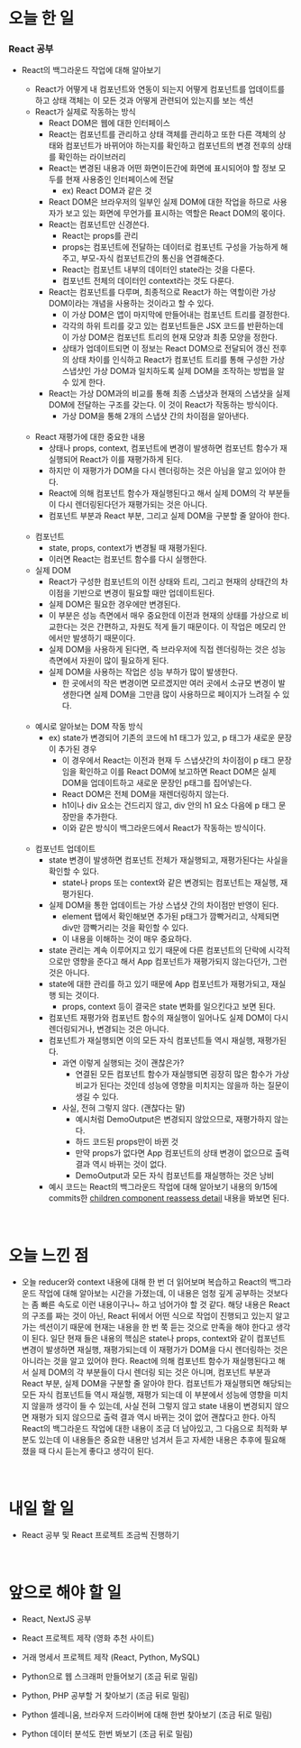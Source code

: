 # 오늘 한 일

### React 공부

- React의 백그라운드 작업에 대해 알아보기

  - React가 어떻게 내 컴포넌트와 연동이 되는지 어떻게 컴포넌트를 업데이트를 하고 상태 객체는 이 모든 것과 어떻게 관련되어 있는지를 보는 섹션
  - React가 실제로 작동하는 방식
    - React DOM은 웹에 대한 인터페이스
    - React는 컴포넌트를 관리하고 상태 객체를 관리하고 또한 다른 객체의 상태와 컴포넌트가 바뀌어야 하는지를 확인하고 컴포넌트의 변경 전후의 상태를 확인하는 라이브러리
    - React는 변경된 내용과 어떤 화면이든간에 화면에 표시되어야 할 정보 모두를 현재 사용중인 인터페이스에 전달
      - ex) React DOM과 같은 것
    - React DOM은 브라우저의 일부인 실제 DOM에 대한 작업을 하므로 사용자가 보고 있는 화면에 무언가를 표시하는 역할은 React DOM의 몫이다.
    - React는 컴포넌트만 신경쓴다.
      - React는 props를 관리
      - props는 컴포넌트에 전달하는 데이터로 컴포넌트 구성을 가능하게 해주고, 부모-자식 컴포넌트간의 통신을 연결해준다.
      - React는 컴포넌트 내부의 데이터인 state라는 것을 다룬다.
      - 컴포넌트 전체의 데이터인 context라는 것도 다룬다.
    - React는 컴포넌트를 다루며, 최종적으로 React가 하는 역할이란 가상 DOM이라는 개념을 사용하는 것이라고 할 수 있다.
      - 이 가상 DOM은 앱이 마지막에 만들어내는 컴포넌트 트리를 결정한다.
      - 각각의 하위 트리를 갖고 있는 컴포넌트들은 JSX 코드를 반환하는데 이 가상 DOM은 컴포넌트 트리의 현재 모양과 최종 모양을 정한다.
      - 상태가 업데이트되면 이 정보는 React DOM으로 전달되어 갱신 전후의 상태 차이를 인식하고 React가 컴포넌트 트리를 통해 구성한 가상 스냅샷인 가상 DOM과 일치하도록 실제 DOM을 조작하는 방법을 알 수 있게 한다.
    - React는 가상 DOM과의 비교를 통해 최종 스냅샷과 현재의 스냅샷을 실제 DOM에 전달하는 구조를 갖는다. 이 것이 React가 작동하는 방식이다.
      - 가상 DOM을 통해 2개의 스냅샷 간의 차이점을 알아낸다.

  <br />

  - React 재평가에 대한 중요한 내용
    - 상태나 props, context, 컴포넌트에 변경이 발생하면 컴포넌트 함수가 재실행되어 React가 이를 재평가하게 된다.
    - 하지만 이 재평가가 DOM을 다시 렌더링하는 것은 아님을 알고 있어야 한다.
    - React에 의해 컴포넌트 함수가 재실행된다고 해서 실제 DOM의 각 부분들이 다시 렌더링된다던가 재평가되는 것은 아니다.
    - 컴포넌트 부분과 React 부분, 그리고 실제 DOM을 구분할 줄 알아야 한다.

  <br />

  - 컴포넌트
    - state, props, context가 변경될 때 재평가된다.
    - 이러면 React는 컴포넌트 함수를 다시 실행한다.
  - 실제 DOM
    - React가 구성한 컴포넌트의 이전 상태와 트리, 그리고 현재의 상태간의 차이점을 기반으로 변경이 필요할 때만 업데이트된다.
    - 실제 DOM은 필요한 경우에만 변경된다.
    - 이 부분은 성능 측면에서 매우 중요한데 이전과 현재의 상태를 가상으로 비교한다는 것은 간편하고, 자원도 적게 들기 때문이다. 이 작업은 메모리 안에서만 발생하기 때문이다.
    - 실제 DOM을 사용하게 된다면, 즉 브라우저에 직접 렌더링하는 것은 성능 측면에서 자원이 많이 필요하게 된다.
    - 실제 DOM을 사용하는 작업은 성능 부하가 많이 발생한다.
      - 한 곳에서의 작은 변경이면 모르겠지만 여러 곳에서 소규모 변경이 발생한다면 실제 DOM을 그만큼 많이 사용하므로 페이지가 느려질 수 있다.

  <br />
      
  - 예시로 알아보는 DOM 작동 방식
    - ex) state가 변경되어 기존의 코드에 h1 태그가 있고, p 태그가 새로운 문장이 추가된 경우
      - 이 경우에서 React는 이전과 현재 두 스냅샷간의 차이점이 p 태그 문장임을 확인하고 이를 React DOM에 보고하면 React DOM은 실제 DOM을 업데이트하고 새로운 문장인 p태그를 집어넣는다.
      - React DOM은 전체 DOM을 재렌더링하지 않는다.
      - h1이나 div 요소는 건드리지 않고, div 안의 h1 요소 다음에 p 태그 문장만을 추가한다.
      - 이와 같은 방식이 백그라운드에서 React가 작동하는 방식이다.

  <br />

  - 컴포넌트 업데이트
    - state 변경이 발생하면 컴포넌트 전체가 재실행되고, 재평가된다는 사실을 확인할 수 있다.
      - state나 props 또는 context와 같은 변경되는 컴포넌트는 재실행, 재평가된다.
    - 실제 DOM을 통한 업데이트는 가상 스냅샷 간의 차이점만 반영이 된다.
      - element 탭에서 확인해보면 추가된 p태그가 깜빡거리고, 삭제되면 div만 깜빡거리는 것을 확인할 수 있다.
      - 이 내용을 이해하는 것이 매우 중요하다.
    - state 관리는 계속 이루어지고 있기 때문에 다른 컴포넌트의 단락에 시각적으로만 영향을 준다고 해서 App 컴포넌트가 재평가되지 않는다던가, 그런 것은 아니다.
    - state에 대한 관리를 하고 있기 때문에 App 컴포넌트가 재평가되고, 재실행 되는 것이다.
      - props, context 등이 결국은 state 변화를 일으킨다고 보면 된다.
    - 컴포넌트 재평가와 컴포넌트 함수의 재실행이 일어나도 실제 DOM이 다시 렌더링되거나, 변경되는 것은 아니다.
    - 컴포넌트가 재실행되면 이의 모든 자식 컴포넌트들 역시 재실행, 재평가된다.
      - 과연 이렇게 실행되는 것이 괜찮은가?
        - 연결된 모든 컴포넌트 함수가 재실행되면 굉장히 많은 함수가 가상 비교가 된다는 것인데 성능에 영향을 미치지는 않을까 하는 질문이 생길 수 있다.
      - 사실, 전혀 그렇지 않다. (괜찮다는 말)
        - 예시처럼 DemoOutput은 변경되지 않았으므로, 재평가하지 않는다.
        - 하드 코드된 props만이 바뀐 것
        - 만약 props가 없다면 App 컴포넌트의 상태 변경이 없으므로 출력 결과 역시 바뀌는 것이 없다.
        - DemoOutput과 모든 자식 컴포넌트를 재실행하는 것은 낭비
    - 예시 코드는 React의 백그라운드 작업에 대해 알아보기 내용의 9/15에 commits한 [children component reassess detail](https://github.com/jeongsangtae/react-complete-training-behind-the-scenes-optimization-technique) 내용을 봐보면 된다.

<br />

# 오늘 느낀 점

- 오늘 reducer와 context 내용에 대해 한 번 더 읽어보며 복습하고 React의 백그라운드 작업에 대해 알아보는 시간을 가졌는데, 이 내용은 엄청 깊게 공부하는 것보다는 좀 빠른 속도로 이런 내용이구나~ 하고 넘어가야 할 것 같다. 해당 내용은 React의 구조를 짜는 것이 아닌, React 뒤에서 어떤 식으로 작업이 진행되고 있는지 알고 가는 섹션이기 때문에 현재는 내용을 한 번 쭉 듣는 것으로 만족을 해야 한다고 생각이 된다. 일단 현재 들은 내용의 핵심은 state나 props, context와 같이 컴포넌트 변경이 발생하면 재실행, 재평가되는데 이 재평가가 DOM을 다시 렌더링하는 것은 아니라는 것을 알고 있어야 한다. React에 의해 컴포넌트 함수가 재실행된다고 해서 실제 DOM의 각 부분들이 다시 렌더링 되는 것은 아니며, 컴포넌트 부분과 React 부분, 실제 DOM을 구분할 줄 알아야 한다. 컴포넌트가 재실행되면 해당되는 모든 자식 컴포넌트들 역시 재실행, 재평가 되는데 이 부분에서 성능에 영향을 미치지 않을까 생각이 들 수 있는데, 사실 전혀 그렇지 않고 state 내용이 변경되지 않으면 재평가 되지 않으므로 출력 결과 역시 바뀌는 것이 없어 괜찮다고 한다. 아직 React의 백그라운드 작업에 대한 내용이 조금 더 남아있고, 그 다음으로 최적화 부분도 있는데 이 내용들은 중요한 내용만 넘겨서 듣고 자세한 내용은 추후에 필요해졌을 때 다시 듣는게 좋다고 생각이 된다.

<br />

# 내일 할 일

- React 공부 및 React 프로젝트 조금씩 진행하기

<br />

# 앞으로 해야 할 일

- React, NextJS 공부

- React 프로젝트 제작 (영화 추천 사이트)

- 거래 명세서 프로젝트 제작 (React, Python, MySQL)

- Python으로 웹 스크래퍼 만들어보기 (조금 뒤로 밀림)

- Python, PHP 공부할 거 찾아보기 (조금 뒤로 밀림)

- Python 셀레니움, 브라우저 드라이버에 대해 한번 찾아보기 (조금 뒤로 밀림)

- Python 데이터 분석도 한번 봐보기 (조금 뒤로 밀림)
